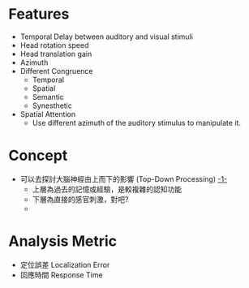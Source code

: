 # Features
- Temporal Delay between auditory and visual stimuli
- Head rotation speed
- Head translation gain
- Azimuth
- Different Congruence
	- Temporal
	- Spatial
	- Semantic
	- Synesthetic
- Spatial Attention
	- Use different azimuth of the auditory stimulus to manipulate it.
# Concept
- 可以去探討大腦神經由上而下的影響 (Top-Down Processing) [-1-](https://www.verywellmind.com/what-is-top-down-processing-2795975)
	- 上層為過去的記憶或經驗，是較複雜的認知功能
	- 下層為直接的感官刺激，對吧?
	- 
# Analysis Metric
- 定位誤差 Localization Error
- 回應時間 Response Time